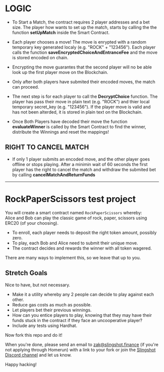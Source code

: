 # LOGIC

- To Start a Match, the contract requires 2 player addresses and a bet size. The player how wants to set up the match, starts by calling the the function **setUpMatch** inside the Smart Contract.

- Each player chooses a move! The move is enrypted with a random temporary key generated localy (e.g. "ROCK" + "123456"). Each player calls the function **saveEncryptedChoiceAndEntranceFee** and the move is stored encoded on chain.

- Encrypting the move guarantes that the second player will no be able look up the first player move on the Blockchain.

- Only after both players have submited their encoded moves, the match can proceed.

- The next step is for each player to call the **DecryptChoice** function. The player has pass their move in plain text (e.g. "ROCK") and thier local temporary secret_key (e.g. "123456"). If the player move is valid and has not been alterded, it is stored in plain text on the Blockchain.

- Once Both Players have decoded their move the function **evaluateWinner** is called by the Smart Contract to find the winner, distribute the Winnings and reset the mappings!

## RIGHT TO CANCEL MATCH

- If only 1 player submits an encoded move, and the other player goes offline or stops playing. After a minimin wait of 60 seconds the first player has the right to cancel the match and withdraw the submited bet by calling **cancelMatchAndReturnFunds**

---

# RockPaperScissors test project

You will create a smart contract named `RockPaperScissors` whereby:  
Alice and Bob can play the classic game of rock, paper, scissors using ERC20 (of your choosing).

- To enroll, each player needs to deposit the right token amount, possibly zero.
- To play, each Bob and Alice need to submit their unique move.
- The contract decides and rewards the winner with all token wagered.

There are many ways to implement this, so we leave that up to you.

## Stretch Goals

Nice to have, but not necessary.

- Make it a utility whereby any 2 people can decide to play against each other.
- Reduce gas costs as much as possible.
- Let players bet their previous winnings.
- How can you entice players to play, knowing that they may have their funds stuck in the contract if they face an uncooperative player?
- Include any tests using Hardhat.

Now fork this repo and do it!

When you're done, please send an email to zak@slingshot.finance (if you're not applying through Homerun) with a link to your fork or join the [Slingshot Discord channel](https://discord.gg/JNUnqYjwmV) and let us know.

Happy hacking!
